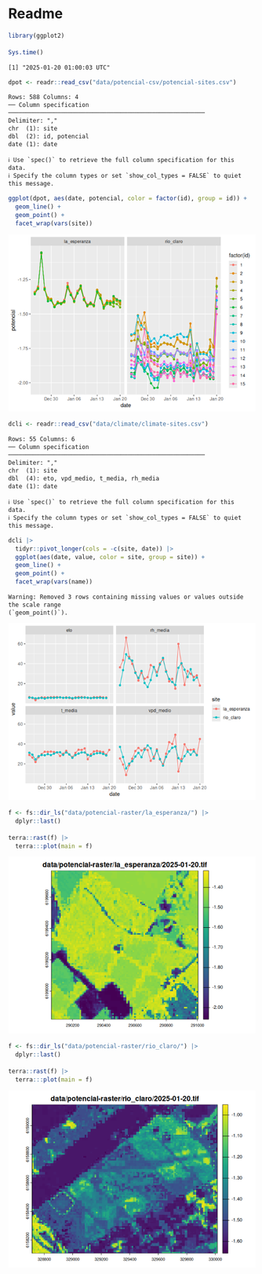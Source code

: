 # Readme


``` r
library(ggplot2)

Sys.time()
```

    [1] "2025-01-20 01:00:03 UTC"

``` r
dpot <- readr::read_csv("data/potencial-csv/potencial-sites.csv")
```

    Rows: 588 Columns: 4
    ── Column specification ────────────────────────────────────────────────────────
    Delimiter: ","
    chr  (1): site
    dbl  (2): id, potencial
    date (1): date

    ℹ Use `spec()` to retrieve the full column specification for this data.
    ℹ Specify the column types or set `show_col_types = FALSE` to quiet this message.

``` r
ggplot(dpot, aes(date, potencial, color = factor(id), group = id)) +
  geom_line() +
  geom_point() +
  facet_wrap(vars(site))
```

![](readme_files/figure-commonmark/potencial-1.png)

``` r
dcli <- readr::read_csv("data/climate/climate-sites.csv") 
```

    Rows: 55 Columns: 6
    ── Column specification ────────────────────────────────────────────────────────
    Delimiter: ","
    chr  (1): site
    dbl  (4): eto, vpd_medio, t_media, rh_media
    date (1): date

    ℹ Use `spec()` to retrieve the full column specification for this data.
    ℹ Specify the column types or set `show_col_types = FALSE` to quiet this message.

``` r
dcli |> 
  tidyr::pivot_longer(cols = -c(site, date)) |> 
  ggplot(aes(date, value, color = site, group = site)) +
  geom_line() +
  geom_point() +
  facet_wrap(vars(name)) 
```

    Warning: Removed 3 rows containing missing values or values outside the scale range
    (`geom_point()`).

![](readme_files/figure-commonmark/clima-1.png)

``` r
f <- fs::dir_ls("data/potencial-raster/la_esperanza/") |> 
  dplyr::last()

terra::rast(f) |> 
  terra:::plot(main = f)
```

![](readme_files/figure-commonmark/la_esperanza-1.png)

``` r
f <- fs::dir_ls("data/potencial-raster/rio_claro/") |> 
  dplyr::last()

terra::rast(f) |> 
  terra:::plot(main = f)
```

![](readme_files/figure-commonmark/rio_claro-1.png)
